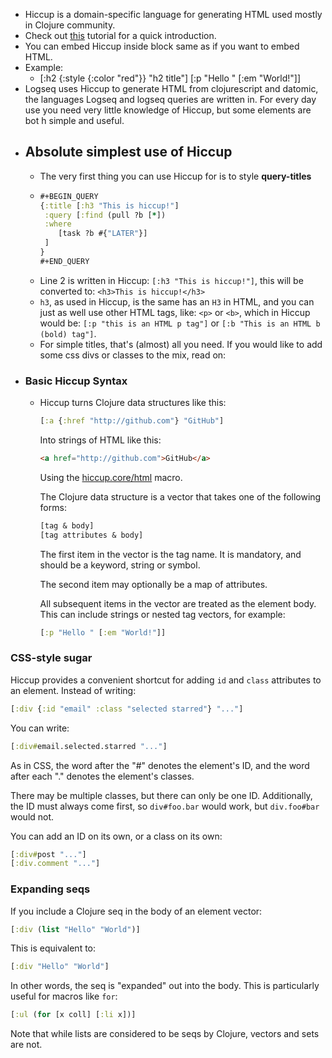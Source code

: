 - Hiccup is a domain-specific language for generating HTML used mostly in Clojure community.
- Check out [this](https://medium.com/makimo-tech-blog/hiccup-lightning-tutorial-6494e477f3a5) tutorial for a quick introduction.
- You can embed Hiccup inside block same as if you want to embed HTML.
- Example:
	- [:h2 {:style {:color "red"}} "h2 title"]
	    [:p "Hello " [:em "World!"]]
- Logseq uses Hiccup to generate HTML from clojurescript and datomic, the languages Logseq and logseq queries are written in. For every day use you need very little knowledge of Hiccup, but some elements are bot h simple and useful.
- ## Absolute simplest use of Hiccup
	- The very first thing you can use Hiccup for is to style **query-titles**
	- ```clojure
	  #+BEGIN_QUERY
	  {:title [:h3 "This is hiccup!"]
	   :query [:find (pull ?b [*])
	   :where
	      [task ?b #{"LATER"}]
	   ]
	  }
	  #+END_QUERY
	  ```
	- Line 2 is written in Hiccup: `[:h3 "This is hiccup!"]`, this will be converted to: `<h3>This is hiccup!</h3>`
	- `h3`, as used in Hiccup, is the same has an `H3` in HTML, and you can just as well use other HTML tags, like: `<p>` or `<b>`, which in Hiccup would be: `[:p "this is an HTML p tag"]` or `[:b "This is an HTML b (bold) tag"]`.
	- For simple titles, that's (almost) all you need. If you would like to add some css divs or classes to the mix, read on:
- ### Basic Hiccup Syntax
	- Hiccup turns Clojure data structures like this:
	  
	  ```clojure
	  [:a {:href "http://github.com"} "GitHub"]
	  ```
	  
	  Into strings of HTML like this:
	  
	  ```html
	  <a href="http://github.com">GitHub</a>
	  ```
	  
	  Using the [hiccup.core/html][1] macro.
	  
	  The Clojure data structure is a vector that takes one of the following forms:
	  
	  ```clojure
	  [tag & body]
	  [tag attributes & body]
	  ```
	  
	  The first item in the vector is the tag name. It is mandatory, and should be a keyword, string or symbol.
	  
	  The second item may optionally be a map of attributes.
	  
	  All subsequent items in the vector are treated as the element body. This can include strings or nested tag vectors, for example:
	  
	  ```clojure
	  [:p "Hello " [:em "World!"]]
	  ```
	  
	  [1]: http://weavejester.github.com/hiccup/hiccup.core.html#var-html
### CSS-style sugar

Hiccup provides a convenient shortcut for adding `id` and `class` attributes to an element. Instead of writing:

```clojure
[:div {:id "email" :class "selected starred"} "..."]
```

You can write:

```clojure
[:div#email.selected.starred "..."]
```

As in CSS, the word after the "#" denotes the element's ID, and the word after each "." denotes the element's classes.

There may be multiple classes, but there can only be one ID. Additionally, the ID must always come first, so `div#foo.bar` would work, but `div.foo#bar` would not.

You can add an ID on its own, or a class on its own:

```clojure
[:div#post "..."]
[:div.comment "..."]
```
### Expanding seqs

If you include a Clojure seq in the body of an element vector:

```clojure
[:div (list "Hello" "World")]
```

This is equivalent to:

```clojure
[:div "Hello" "World"]
```

In other words, the seq is "expanded" out into the body. This is particularly useful for macros like `for`:

```clojure
[:ul (for [x coll] [:li x])]
```

Note that while lists are considered to be seqs by Clojure, vectors and sets are not.